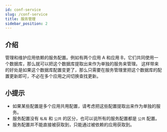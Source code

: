 ```yaml
---
id: conf-service
slug: /conf-service
title: 服务管理
sidebar_position: 2
---
```


## 介绍

管理和维护应用依赖的服务配置。例如有两个应用 A 和应用 B，它们共同使用一个数据库，那么就可以把这个数据库提取出来作为单独的服务来管理。
这样带来的好处是如果这个数据库配置变更了，那么只需要在服务管理里把这个数据库的配置更新即可，不必在多个应用之间切换查找更新。

## 小提示
- 如果某些配置是多个应用共用配置，请考虑把这些配置提取出来作为单独的服务。
- 服务配置没有 `私有` 和 `公共` 的区分，也可以说所有的服务配置都是 `公共` 配置。
- 服务配置并不能直接被获取到，只能通过被依赖的应用获取到。